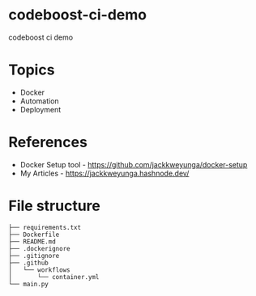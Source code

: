 # codeboost-ci-demo
codeboost ci demo

# Topics
- Docker
- Automation
- Deployment

# References
- Docker Setup tool - https://github.com/jackkweyunga/docker-setup
- My Articles - https://jackkweyunga.hashnode.dev/

# File structure

```shell
├── requirements.txt
├── Dockerfile
├── README.md
├── .dockerignore
├── .gitignore
├── .github
│   └── workflows
│       └── container.yml
└── main.py
```
